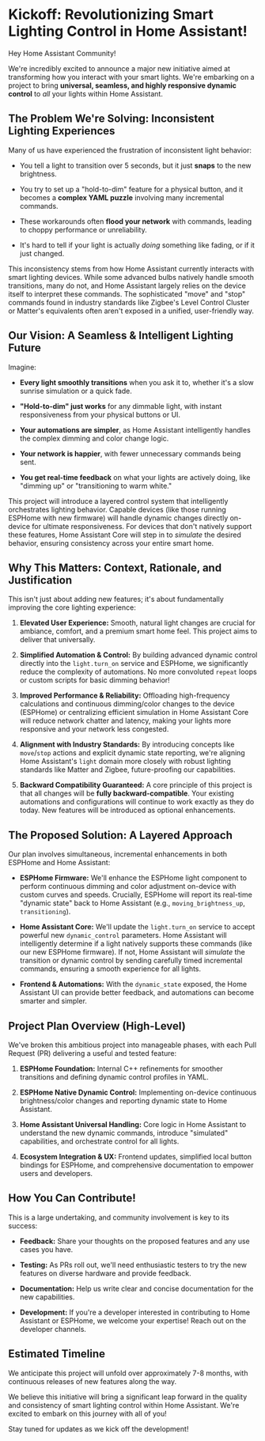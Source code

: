 # Kickoff: Revolutionizing Smart Lighting Control in Home Assistant!

Hey Home Assistant Community!

We're incredibly excited to announce a major new initiative aimed at transforming how you interact with your smart lights. We're embarking on a project to bring **universal, seamless, and highly responsive dynamic control** to _all_ your lights within Home Assistant.

## The Problem We're Solving: Inconsistent Lighting Experiences

Many of us have experienced the frustration of inconsistent light behavior:

*   You tell a light to transition over 5 seconds, but it just **snaps** to the new brightness.
    
*   You try to set up a "hold\-to-dim" feature for a physical button, and it becomes a **complex YAML puzzle** involving many incremental commands.
    
*   These workarounds often **flood your network** with commands, leading to choppy performance or unreliability.
    
*   It's hard to tell if your light is actually _doing_ something like fading, or if it just changed.
    

This inconsistency stems from how Home Assistant currently interacts with smart lighting devices. While some advanced bulbs natively handle smooth transitions, many do not, and Home Assistant largely relies on the device itself to interpret these commands. The sophisticated "move" and "stop" commands found in industry standards like Zigbee's Level Control Cluster or Matter's equivalents often aren't exposed in a unified, user-friendly way.

## Our Vision: A Seamless & Intelligent Lighting Future

Imagine:

*   **Every light smoothly transitions** when you ask it to, whether it's a slow sunrise simulation or a quick fade.
    
*   **"Hold-to-dim" just works** for any dimmable light, with instant responsiveness from your physical buttons or UI.
    
*   **Your automations are simpler**, as Home Assistant intelligently handles the complex dimming and color change logic.
    
*   **Your network is happier**, with fewer unnecessary commands being sent.
    
*   **You get real-time feedback** on what your lights are actively doing, like "dimming up" or "transitioning to warm white."
    

This project will introduce a layered control system that intelligently orchestrates lighting behavior. Capable devices (like those running ESPHome with new firmware) will handle dynamic changes directly on-device for ultimate responsiveness. For devices that don't natively support these features, Home Assistant Core will step in to _simulate_ the desired behavior, ensuring consistency across your entire smart home.

## Why This Matters: Context, Rationale, and Justification

This isn't just about adding new features; it's about fundamentally improving the core lighting experience:

1.  **Elevated User Experience:** Smooth, natural light changes are crucial for ambiance, comfort, and a premium smart home feel. This project aims to deliver that universally.
    
2.  **Simplified Automation & Control:** By building advanced dynamic control directly into the `light.turn_on` service and ESPHome, we significantly reduce the complexity of automations. No more convoluted `repeat` loops or custom scripts for basic dimming behavior!
    
3.  **Improved Performance & Reliability:** Offloading high-frequency calculations and continuous dimming/color changes to the device (ESPHome) or centralizing efficient simulation in Home Assistant Core will reduce network chatter and latency, making your lights more responsive and your network less congested.
    
4.  **Alignment with Industry Standards:** By introducing concepts like `move`/`stop` actions and explicit dynamic state reporting, we're aligning Home Assistant's `light` domain more closely with robust lighting standards like Matter and Zigbee, future-proofing our capabilities.
    
5.  **Backward Compatibility Guaranteed:** A core principle of this project is that all changes will be **fully backward-compatible**. Your existing automations and configurations will continue to work exactly as they do today. New features will be introduced as optional enhancements.
    

## The Proposed Solution: A Layered Approach

Our plan involves simultaneous, incremental enhancements in both ESPHome and Home Assistant:

*   **ESPHome Firmware:** We'll enhance the ESPHome light component to perform continuous dimming and color adjustment on-device with custom curves and speeds. Crucially, ESPHome will report its real-time "dynamic state" back to Home Assistant (e.g., `moving_brightness_up`, `transitioning`).
    
*   **Home Assistant Core:** We'll update the `light.turn_on` service to accept powerful new `dynamic_control` parameters. Home Assistant will intelligently determine if a light natively supports these commands (like our new ESPHome firmware). If not, Home Assistant will _simulate_ the transition or dynamic control by sending carefully timed incremental commands, ensuring a smooth experience for all lights.
    
*   **Frontend & Automations:** With the `dynamic_state` exposed, the Home Assistant UI can provide better feedback, and automations can become smarter and simpler.
    

## Project Plan Overview (High-Level)

We've broken this ambitious project into manageable phases, with each Pull Request (PR) delivering a useful and tested feature:

1.  **ESPHome Foundation:** Internal C++ refinements for smoother transitions and defining dynamic control profiles in YAML.
    
2.  **ESPHome Native Dynamic Control:** Implementing on-device continuous brightness/color changes and reporting dynamic state to Home Assistant.
    
3.  **Home Assistant Universal Handling:** Core logic in Home Assistant to understand the new dynamic commands, introduce "simulated" capabilities, and orchestrate control for all lights.
    
4.  **Ecosystem Integration & UX:** Frontend updates, simplified local button bindings for ESPHome, and comprehensive documentation to empower users and developers.
    

## How You Can Contribute!

This is a large undertaking, and community involvement is key to its success:

*   **Feedback:** Share your thoughts on the proposed features and any use cases you have.
    
*   **Testing:** As PRs roll out, we'll need enthusiastic testers to try the new features on diverse hardware and provide feedback.
    
*   **Documentation:** Help us write clear and concise documentation for the new capabilities.
    
*   **Development:** If you're a developer interested in contributing to Home Assistant or ESPHome, we welcome your expertise! Reach out on the developer channels.
    

## Estimated Timeline

We anticipate this project will unfold over approximately 7-8 months, with continuous releases of new features along the way.

We believe this initiative will bring a significant leap forward in the quality and consistency of smart lighting control within Home Assistant. We're excited to embark on this journey with all of you!

Stay tuned for updates as we kick off the development!
